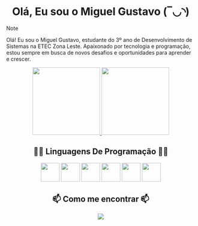 <div align="center">
  <h1>Olá, Eu sou o Miguel Gustavo (‾◡◝)</h1>
</div>

> [!NOTE]
> Olá! Eu sou o Miguel Gustavo, estudante do 3º ano de Desenvolvimento de Sistemas na ETEC Zona Leste. Apaixonado por tecnologia e programação, estou sempre em busca de novos desafios e oportunidades para aprender e crescer.

<div align="center">
  <a href="https://github.com/miguelgustavo583">
    <img height="180em" src="https://github-readme-stats.vercel.app/api?username=miguelgustavo583&show_icons=true&theme=tokyonight&include_all_commits=true&count_private=true"/>
    <img height="180em" src="https://github-readme-stats.vercel.app/api/top-langs/?username=miguelgustavo583&layout=compact&langs_count=6&theme=tokyonight"/>
  </a>
</div>

<div align="center">
  <h2>🧑‍💻 Linguagens De Programação 🧑‍💻</h2>
  <img width="50" src="https://img.icons8.com/?size=100&id=20909&format=png&color=000000">
  <img width="50" src="https://img.icons8.com/?size=100&id=21278&format=png&color=000000">
  <img width="50" src="https://img.icons8.com/?size=100&id=108784&format=png&color=000000">
  <img width="50" src="https://img.icons8.com/?size=100&id=13679&format=png&color=000000"> 
  <img width="50" src="https://img.icons8.com/?size=100&id=fAMVO_fuoOuC&format=png&color=000000"> 
  <img width="50" src="https://img.icons8.com/?size=100&id=ZoxjA0jZDdFZ&format=png&color=000000">                   
</div>

<div align="center">
  <h2>📫 Como me encontrar 📫</h2>
  <a href="https://www.linkedin.com/in/miguel-gustavo-08672b299" target="_blank">
    <img src="https://img.shields.io/badge/LinkedIn-0077B5?style=for-the-badge&logo=linkedin&logoColor=white">
  </a>
</div>
